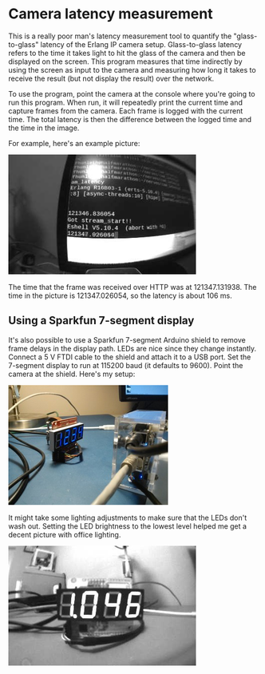 # Camera latency measurement

This is a really poor man's latency measurement tool to
quantify the "glass-to-glass" latency of the Erlang IP
camera setup. Glass-to-glass latency refers to
the time it takes light to hit the glass of the camera
and then be displayed on the screen. This program
measures that time indirectly by using the screen as
input to the camera and measuring how long it takes to
receive the result (but not display the result) over
the network.

To use the program, point the camera at the console where you're
going to run this program. When run, it will repeatedly
print the current time and capture frames from the camera.
Each frame is logged with the current time.
The total latency is then the difference between
the logged time and the time in the image.

For example, here's an example picture:

![Picture](docs/frame_13_121347.131938.jpg)

The time that the frame was received over HTTP was at
121347.131938. The time in the picture is 121347.026054,
so the latency is about 106 ms.

## Using a Sparkfun 7-segment display

It's also possible to use a Sparkfun 7-segment Arduino shield to
remove frame delays in the display path. LEDs are nice since they change
instantly. Connect a 5 V FTDI cable to the shield
and attach it to a USB port. Set the 7-segment display to run at
115200 baud (it defaults to 9600). Point the camera at the shield.
Here's my setup:

![Sparkfun shield](docs/sparkfun-setup.jpg)

It might take some lighting adjustments to make sure that the LEDs
don't wash out. Setting the LED brightness to the lowest level helped
me get a decent picture with office lighting.

![Camera shield image](docs/frame_19_513551.170668.jpg)

